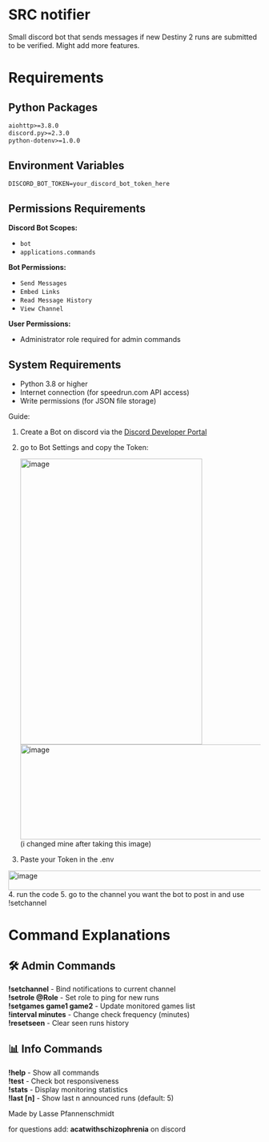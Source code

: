 #  __**SRC notifier**__ 

Small discord bot that sends messages if new Destiny 2 runs are submitted to be verified. Might add more features. 

# Requirements

## Python Packages
```txt
aiohttp>=3.8.0
discord.py>=2.3.0
python-dotenv>=1.0.0
```

## Environment Variables
```env
DISCORD_BOT_TOKEN=your_discord_bot_token_here
```

## Permissions Requirements
**Discord Bot Scopes:**
- `bot`
- `applications.commands`

**Bot Permissions:**
- `Send Messages`
- `Embed Links`
- `Read Message History`
- `View Channel`

**User Permissions:**
- Administrator role required for admin commands

## System Requirements
- Python 3.8 or higher
- Internet connection (for speedrun.com API access)
- Write permissions (for JSON file storage)

Guide:
  1. Create a Bot on discord via the [Discord Developer Portal](https://discord.com/developers/applications)
  2. go to Bot Settings and copy the Token:
   
     <img width="363" height="571" alt="image" src="https://github.com/user-attachments/assets/dc0e1906-0866-47d3-b6a0-56b3abdad0eb" />
     <img width="1060" height="190" alt="image" src="https://github.com/user-attachments/assets/eb9c60fe-e317-4297-aa1f-c7aeaeb40214" /> 
     (i changed mine after taking this image)

  3. Paste your Token in the .env
<img width="754" height="39" alt="image" src="https://github.com/user-attachments/assets/960dbde5-2cb7-4531-aabc-c4b22fda288b" />
  4. run the code
  5. go to the channel you want the bot to post in and use !setchannel

# Command Explanations

## 🛠️ Admin Commands
**!setchannel** - Bind notifications to current channel  
**!setrole @Role** - Set role to ping for new runs  
**!setgames game1 game2** - Update monitored games list  
**!interval minutes** - Change check frequency (minutes)  
**!resetseen** - Clear seen runs history

## 📊 Info Commands  
**!help** - Show all commands  
**!test** - Check bot responsiveness  
**!stats** - Display monitoring statistics  
**!last [n]** - Show last n announced runs (default: 5)


Made by Lasse Pfannenschmidt

for questions add: __**acatwithschizophrenia**__ on discord 
